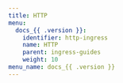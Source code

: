 ```yaml
---
title: HTTP
menu:
  docs_{{ .version }}:
    identifier: http-ingress
    name: HTTP
    parent: ingress-guides
    weight: 10
menu_name: docs_{{ .version }}
---
```

